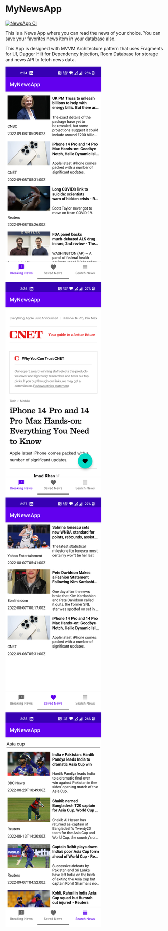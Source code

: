 # MyNewsApp
[![NewsApp CI](https://github.com/AmitavSingh/MyNewsApp/actions/workflows/main.yml/badge.svg)](https://github.com/AmitavSingh/MyNewsApp/actions/workflows/main.yml)

This is a News App where you can read the news of your choice. You can save your favorites news item in your database also.

This App is designed with MVVM Architecture pattern that uses Fragments for UI, Dagger Hilt for Dependency Injection, Room Database for storage and news API to fetch news data.

<img src="NewsHomeScreen.png" width="300px">
<img src="NewsArcticleScreen.png" width="300px">
<img src="SavedNewsScreen.png" width="300px">
<img src="SearchScreen2.png" width="300px">
